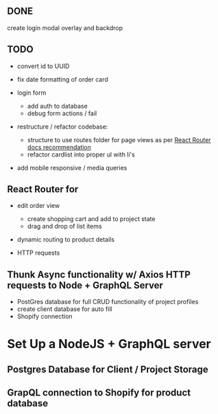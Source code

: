 ## DONE
create login modal overlay and backdrop

## TODO
- convert id to UUID
- fix date formatting of order card
- login form 
  - add auth to database
  - debug form actions / fail
  
- restructure / refactor codebase:
  - structure to use routes folder for page views as per [React Router docs recommendation](https://reactrouter.com/docs/en/v6/getting-started/tutorial)
  - refactor cardlist into proper ul with li's

- add mobile responsive / media queries


## React Router for 
- edit order view
  - create shopping cart and add to project state
  - drag and drop of list items

- dynamic routing to product details
- HTTP requests


## Thunk Async functionality w/ Axios HTTP requests to Node + GraphQL Server
- PostGres database for full CRUD functionality of project profiles
- create client database for auto fill
- Shopify connection




# Set Up a NodeJS + GraphQL server
## Postgres Database for Client / Project Storage
## GrapQL connection to Shopify for product database